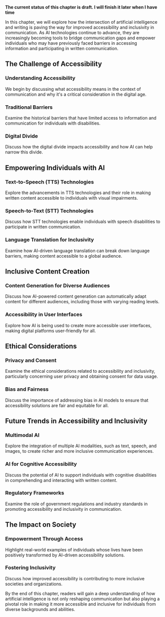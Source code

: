 **The current status of this chapter is draft. I will finish it later when I have time**

In this chapter, we will explore how the intersection of artificial intelligence and writing is paving the way for improved accessibility and inclusivity in communication. As AI technologies continue to advance, they are increasingly becoming tools to bridge communication gaps and empower individuals who may have previously faced barriers in accessing information and participating in written communication.

The Challenge of Accessibility
------------------------------

### Understanding Accessibility

We begin by discussing what accessibility means in the context of communication and why it's a critical consideration in the digital age.

### Traditional Barriers

Examine the historical barriers that have limited access to information and communication for individuals with disabilities.

### Digital Divide

Discuss how the digital divide impacts accessibility and how AI can help narrow this divide.

Empowering Individuals with AI
------------------------------

### Text-to-Speech (TTS) Technologies

Explore the advancements in TTS technologies and their role in making written content accessible to individuals with visual impairments.

### Speech-to-Text (STT) Technologies

Discuss how STT technologies enable individuals with speech disabilities to participate in written communication.

### Language Translation for Inclusivity

Examine how AI-driven language translation can break down language barriers, making content accessible to a global audience.

Inclusive Content Creation
--------------------------

### Content Generation for Diverse Audiences

Discuss how AI-powered content generation can automatically adapt content for different audiences, including those with varying reading levels.

### Accessibility in User Interfaces

Explore how AI is being used to create more accessible user interfaces, making digital platforms user-friendly for all.

Ethical Considerations
----------------------

### Privacy and Consent

Examine the ethical considerations related to accessibility and inclusivity, particularly concerning user privacy and obtaining consent for data usage.

### Bias and Fairness

Discuss the importance of addressing bias in AI models to ensure that accessibility solutions are fair and equitable for all.

Future Trends in Accessibility and Inclusivity
----------------------------------------------

### Multimodal AI

Explore the integration of multiple AI modalities, such as text, speech, and images, to create richer and more inclusive communication experiences.

### AI for Cognitive Accessibility

Discuss the potential of AI to support individuals with cognitive disabilities in comprehending and interacting with written content.

### Regulatory Frameworks

Examine the role of government regulations and industry standards in promoting accessibility and inclusivity in communication.

The Impact on Society
---------------------

### Empowerment Through Access

Highlight real-world examples of individuals whose lives have been positively transformed by AI-driven accessibility solutions.

### Fostering Inclusivity

Discuss how improved accessibility is contributing to more inclusive societies and organizations.

By the end of this chapter, readers will gain a deep understanding of how artificial intelligence is not only reshaping communication but also playing a pivotal role in making it more accessible and inclusive for individuals from diverse backgrounds and abilities.

